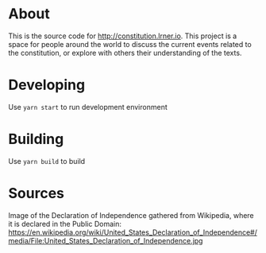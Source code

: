 # About

This is the source code for http://constitution.lrner.io.  This project is a space for people around the world to discuss the current events related to the constitution, or explore with others their understanding of the texts.

# Developing

Use `yarn start` to run development environment

# Building

Use `yarn build` to build

# Sources

Image of the Declaration of Independence gathered from Wikipedia, where it is declared in the Public Domain:
https://en.wikipedia.org/wiki/United_States_Declaration_of_Independence#/media/File:United_States_Declaration_of_Independence.jpg
